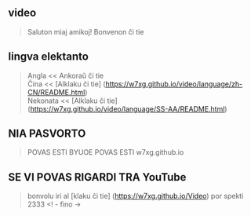 
## video
> Saluton miaj amikoj!
> Bonvenon ĉi tie
## lingva elektanto
> Angla << Ankoraŭ ĉi tie <br />
> Ĉina << [Alklaku ĉi tie] (https://w7xg.github.io/video/language/zh-CN/README.html) <br />
> Nekonata << [Alklaku ĉi tie] (https://w7xg.github.io/video/language/SS-AA/README.html) <br />
## NIA PASVORTO
> POVAS ESTI BYUOE
> POVAS ESTI w7xg.github.io
## SE VI POVAS RIGARDI TRA YouTube
> bonvolu iri al [klaku ĉi tie] (https://w7xg.github.io/Video) por spekti
> 2333
<! - fino ->
